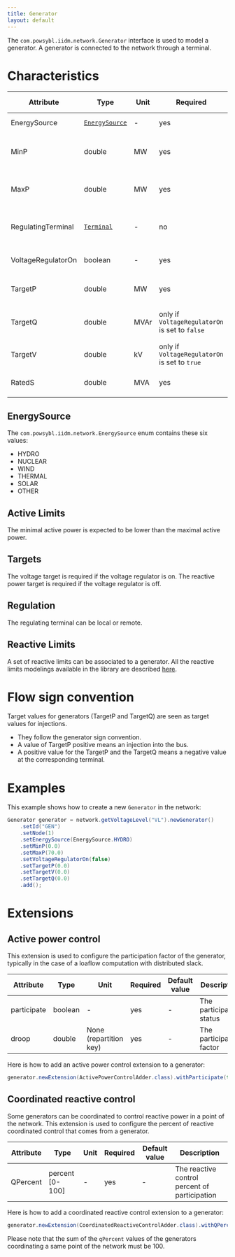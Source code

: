 ```yaml
---
title: Generator
layout: default
---
```


The `com.powsybl.iidm.network.Generator` interface is used to model a generator. A generator is connected to the network through a terminal.

# Characteristics

| Attribute | Type | Unit | Required | Default value | Description |
| --------- | ---- | ---- | -------- | ------------- | ----------- |
| EnergySource | [`EnergySource`](#energysource) | - | yes | `OTHER` | The energy source |
| MinP | double | MW | yes | - | The minimal active power |
| MaxP | double | MW | yes | - | The maximum active power |
| RegulatingTerminal | [`Terminal`](terminal.md) | - | no | The generator's terminal | The terminal used for regulation |
| VoltageRegulatorOn | boolean | - | yes | - | The voltage regulator status |
| TargetP | double | MW | yes | - | The active power target |
| TargetQ | double | MVAr | only if `VoltageRegulatorOn` is set to `false` | - | The reactive power target |
| TargetV | double | kV | only if `VoltageRegulatorOn` is set to `true` | - | The voltage target |
| RatedS | double | MVA | yes | - | The rated nominal power |

## EnergySource
The `com.powsybl.iidm.network.EnergySource` enum contains these six values:
- HYDRO
- NUCLEAR
- WIND
- THERMAL
- SOLAR
- OTHER

## Active Limits
The minimal active power is expected to be lower than the maximal active power.

## Targets
The voltage target is required if the voltage regulator is on.
The reactive power target is required if the voltage regulator is off.

## Regulation
The regulating terminal can be local or remote.

## Reactive Limits
A set of reactive limits can be associated to a generator. All the reactive limits modelings available in the library are described [here](reactiveLimits.md).

# Flow sign convention
Target values for generators (TargetP and TargetQ) are seen as target values for injections.
- They follow the generator sign convention.
- A value of TargetP positive means an injection into the bus.
- A positive value for the TargetP and the TargetQ means a negative value at the corresponding terminal.

# Examples
This example shows how to create a new `Generator` in the network:
```java
Generator generator = network.getVoltageLevel("VL").newGenerator()
    .setId("GEN")
    .setNode(1)
    .setEnergySource(EnergySource.HYDRO)
    .setMinP(0.0)
    .setMaxP(70.0)
    .setVoltageRegulatorOn(false)
    .setTargetP(0.0)
    .setTargetV(0.0)
    .setTargetQ(0.0)
    .add();
```

# Extensions

## Active power control

This extension is used to configure the participation factor of the generator, typically in the case of a loaflow computation with distributed slack.

| Attribute | Type | Unit | Required | Default value | Description |
| --------- | ---- | ---- | -------- | ------------- | ----------- |
| participate | boolean | - | yes | - | The participation status|
| droop | double | None (repartition key) | yes | - | The participation factor |

Here is how to add an active power control extension to a generator:
```java
generator.newExtension(ActivePowerControlAdder.class).withParticipate(true).withDroop(4).add();
```

## Coordinated reactive control

Some generators can be coordinated to control reactive power in a point of the network. This extension is used to configure the percent of reactive coordinated control that comes from a generator.

| Attribute | Type | Unit | Required | Default value | Description |
| --------- | ---- | ---- | -------- | ------------- | ----------- |
| QPercent | percent [0-100] | - | yes | - | The reactive control percent of participation |

Here is how to add a coordinated reactive control extension to a generator:
```java
generator.newExtension(CoordinatedReactiveControlAdder.class).withQPercent(40).add();
```

Please note that the sum of the `qPercent` values of the generators coordinating a same point of the network must be 100.